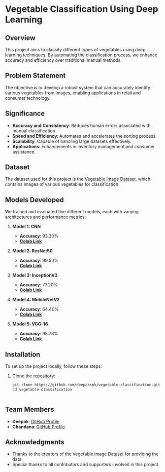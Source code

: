 # Vegetable Classification Using Deep Learning

## Overview
This project aims to classify different types of vegetables using deep learning techniques. By automating the classification process, we enhance accuracy and efficiency over traditional manual methods.

## Problem Statement
The objective is to develop a robust system that can accurately identify various vegetables from images, enabling applications in retail and consumer technology.

## Significance
- **Accuracy and Consistency**: Reduces human errors associated with manual classification.
- **Speed and Efficiency**: Automates and accelerates the sorting process.
- **Scalability**: Capable of handling large datasets effectively.
- **Applications**: Enhancements in inventory management and consumer assistance.

## Dataset
The dataset used for this project is the [Vegetable Image Dataset](https://www.kaggle.com/datasets/misrakahmed/vegetable-image-dataset), which contains images of various vegetables for classification.

## Models Developed
We trained and evaluated five different models, each with varying architectures and performance metrics:

1. **Model 1: CNN**
   - **Accuracy**: 93.30%
   - **[Colab Link](https://colab.research.google.com/drive/1ydRIZm6uVzy30RNAh6ZteAJUKpeADOfj?usp=sharing)**

2. **Model 2: ResNet50**
   - **Accuracy**: 99.50%
   - **[Colab Link](https://colab.research.google.com/drive/1J3bK5pongsnAeUYPucydGUHf9kVq0ZDe?usp=sharing)**

3. **Model 3: InceptionV3**
   - **Accuracy**: 77.20%
   - **[Colab Link](https://colab.research.google.com/drive/1EkeX1AS9lA7KA2uuKnM4_9FSi2Yq9RiF?usp=sharing)**

4. **Model 4: MobileNetV2**
   - **Accuracy**: 64.40%
   - **[Colab Link](https://colab.research.google.com/drive/1yLUMGcSq1WC96-sW6_XNzSEhEcWXytrU?usp=sharing)**

5. **Model 5: VGG-16**
   - **Accuracy**: 98.73%
   - **[Colab Link](https://colab.research.google.com/drive/1fuOyomA-umWmxCL40zZ3scFyQUDKVCdd?usp=sharing)**

## Installation
To set up the project locally, follow these steps:

1. Clone the repository:
   ```bash
   git clone https://github.com/deepaksnk/vegetable-classification.git
   cd vegetable-classification
 

## Team Members
- **Deepak**: [GitHub Profile](https://github.com/deepaksnk)
- **Chandana**: [GitHub Profile](https://github.com/chandu1206s)

## Acknowledgments
- Thanks to the creators of the Vegetable Image Dataset for providing the data.
- Special thanks to all contributors and supporters involved in this project.

